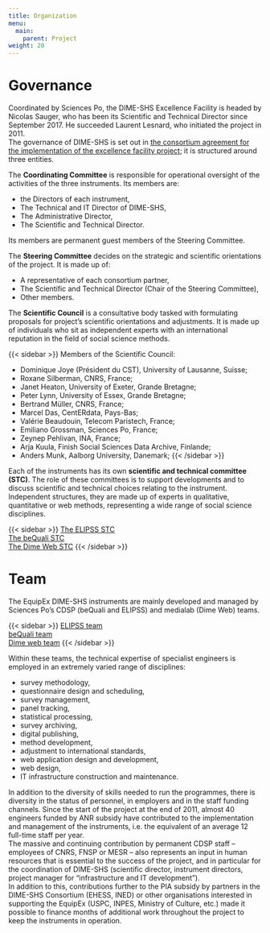 ```yaml
---
title: Organization
menu:
  main:
    parent: Project
weight: 20
---
```

# Governance
Coordinated by Sciences Po, the DIME-SHS Excellence Facility is headed by Nicolas Sauger, who has been its Scientific and Technical Director since September 2017. He succeeded Laurent Lesnard, who initiated the project in 2011.<br>
The governance of DIME-SHS is set out in [the consortium agreement for the implementation of the excellence facility project](/docs/DIME-SHS_ACCORDCONSORTIUM.pdf); it is structured around three entities.

The **Coordinating Committee** is responsible for operational oversight of the activities of the three instruments. Its members are:
-	the Directors of each instrument,
-	The Technical and IT Director of DIME-SHS,
-	The Administrative Director,
-	The Scientific and Technical Director.

Its members are permanent guest members of the Steering Committee.

The **Steering Committee** decides on the strategic and scientific orientations of the project. It is made up of:
-	A representative of each consortium partner,
-	The Scientific and Technical Director (Chair of the Steering Committee),
-	Other members.

 The **Scientific Council** is a consultative body tasked with formulating proposals for project’s scientific orientations and adjustments. It is made up of individuals who sit as independent experts with an international reputation in the field of social science methods.

{{< sidebar >}}
Members of the Scientific Council:<br>
- Dominique Joye (Président du CST), University of Lausanne, Suisse;
- Roxane Silberman, CNRS, France;
- Janet Heaton, University of Exeter, Grande Bretagne;
- Peter Lynn, University of Essex, Grande Bretagne;
- Bertrand Müller, CNRS, France;
- Marcel Das, CentERdata, Pays-Bas;
- Valérie Beaudouin, Telecom Paristech, France;
- Emiliano Grossman, Sciences Po, France;
- Zeynep Pehlivan, INA, France;
- Arja Kuula, Finish Social Sciences Data Archive, Finlande;
- Anders Munk, Aalborg University, Danemark;
{{< /sidebar >}}

Each of the instruments has its own **scientific and technical committee (STC)**. The role of these committees is to support developments and to discuss scientific and technical choices relating to the instrument. Independent structures, they are made up of experts in qualitative, quantitative or web methods, representing a wide range of social science disciplines.

{{< sidebar >}}
[The ELIPSS STC](http://quanti.dime-shs.sciences-po.fr/fr/lorganisation/#790)<br>
[The beQuali STC](http://bequali.fr/fr/propos/#cst)<br>
[The Dime Web STC](http://dimeweb.dime-shs.sciences-po.fr/#team)
{{< /sidebar >}}

# Team
The EquipEx DIME-SHS instruments are mainly developed and managed by Sciences Po’s CDSP (beQuali and ELIPSS) and medialab (Dime Web) teams.

{{< sidebar >}}
[ELIPSS team](http://quanti.dime-shs.sciences-po.fr/fr/lorganisation/#813)<br>
[beQuali team](http://bequali.fr/fr/propos/#13687)<br>
[Dime web team](http://dimeweb.dime-shs.sciences-po.fr/#team)
{{< /sidebar >}}

Within these teams, the technical expertise of specialist engineers is employed in an extremely varied range of disciplines:
- survey methodology,
- questionnaire design and scheduling,
- survey management,
- panel tracking,
- statistical processing,
- survey archiving,
- digital publishing,
- method development,
- adjustment to international standards,
- web application design and development,
- web design,
- IT infrastructure construction and maintenance.

In addition to the diversity of skills needed to run the programmes, there is diversity in the status of personnel, in employers and in the staff funding channels.
Since the start of the project at the end of 2011, almost 40 engineers funded by ANR subsidy have contributed to the implementation and management of the instruments, i.e. the equivalent of an average 12 full-time staff per year. <br>
The massive and continuing contribution by permanent CDSP staff – employees of CNRS, FNSP or MESR – also represents an input in human resources that is essential to the success of the project, and in particular for the coordination of DIME-SHS (scientific director, instrument directors, project manager for “infrastructure and IT development”).<br>
In addition to this, contributions further to the PIA subsidy by partners in the DIME-SHS Consortium (EHESS, INED) or other organisations interested in supporting the EquipEx (USPC, INPES, Ministry of Culture, etc.) made it possible to finance months of additional work throughout the project to keep the instruments in operation.
